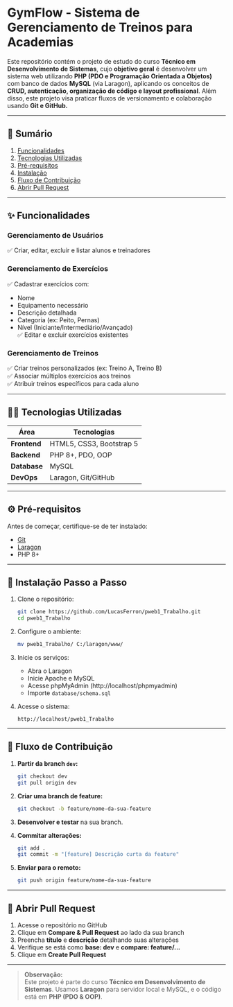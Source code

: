 # GymFlow - Sistema de Gerenciamento de Treinos para Academias

Este repositório contém o projeto de estudo do curso **Técnico em Desenvolvimento de Sistemas**, cujo **objetivo geral** é desenvolver um sistema web utilizando **PHP (PDO e Programação Orientada a Objetos)** com banco de dados **MySQL** (via Laragon), aplicando os conceitos de **CRUD, autenticação, organização de código e layout profissional**. Além disso, este projeto visa praticar fluxos de versionamento e colaboração usando **Git e GitHub.**

---

## 📑 Sumário

1. [Funcionalidades](#-funcionalidades)  
2. [Tecnologias Utilizadas](#-Tecnologias-Utilizadas)  
3. [Pré-requisitos](#-pré-requisitos)  
4. [Instalação](#-instalação-passo-a-passo)  
5. [Fluxo de Contribuição](#-fluxo-de-contribuição)  
6. [Abrir Pull Request](#-abrir-pull-request)  

---

## ✨ Funcionalidades

###  Gerenciamento de Usuários
✅ Criar, editar, excluir e listar alunos e treinadores  

###  Gerenciamento de Exercícios  
✅ Cadastrar exercícios com:  
   - Nome  
   - Equipamento necessário  
   - Descrição detalhada  
   - Categoria (ex: Peito, Pernas)  
   - Nível (Iniciante/Intermediário/Avançado)  
✅ Editar e excluir exercícios existentes  

###  Gerenciamento de Treinos  
✅ Criar treinos personalizados (ex: Treino A, Treino B)  
✅ Associar múltiplos exercícios aos treinos  
✅ Atribuir treinos específicos para cada aluno  

---

## 👨‍💻 Tecnologias Utilizadas

| Área         | Tecnologias |
|--------------|-------------|
| **Frontend** | HTML5, CSS3, Bootstrap 5 |
| **Backend**  | PHP 8+, PDO, OOP |
| **Database** | MySQL |
| **DevOps**   | Laragon, Git/GitHub |

---

## ⚙️ Pré-requisitos

Antes de começar, certifique-se de ter instalado:
- [Git](https://git-scm.com/)  
- [Laragon](https://laragon.org/download/)  
- PHP 8+  

---

## 🚀 Instalação Passo a Passo

1. Clone o repositório:
    ```bash
    git clone https://github.com/LucasFerron/pweb1_Trabalho.git
    cd pweb1_Trabalho
    ```

2. Configure o ambiente:
    ```bash
    mv pweb1_Trabalho/ C:/laragon/www/
    ```

3. Inicie os serviços:
    - Abra o Laragon
    - Inicie Apache e MySQL
    - Acesse phpMyAdmin (http://localhost/phpmyadmin)
    - Importe `database/schema.sql`

4. Acesse o sistema:
    ```
    http://localhost/pweb1_Trabalho
    ```

---

## 🔄 Fluxo de Contribuição

1. **Partir da branch `dev`:**
    ```bash
    git checkout dev
    git pull origin dev
    ```

2. **Criar uma branch de feature:**
    ```bash
    git checkout -b feature/nome-da-sua-feature
    ```

3. **Desenvolver e testar** na sua branch.

4. **Commitar alterações:**
    ```bash
    git add .
    git commit -m "[feature] Descrição curta da feature"
    ```

5. **Enviar para o remoto:**
    ```bash
    git push origin feature/nome-da-sua-feature
    ```

---

## 🚀 Abrir Pull Request

1. Acesse o repositório no GitHub  
2. Clique em **Compare & Pull Request** ao lado da sua branch  
3. Preencha **título** e **descrição** detalhando suas alterações  
4. Verifique se está como **base: dev** e **compare: feature/...**  
5. Clique em **Create Pull Request**  

---

> **Observação:**  
> Este projeto é parte do curso **Técnico em Desenvolvimento de Sistemas**. Usamos **Laragon** para servidor local e MySQL, e o código está em **PHP (PDO & OOP)**.
